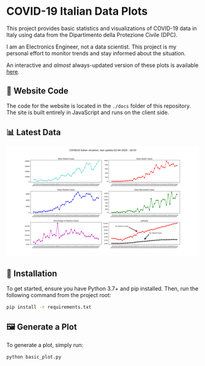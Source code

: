 # COVID-19 Italian Data Plots  

This project provides basic statistics and visualizations of COVID-19 data in Italy using data from the Dipartimento della Protezione Civile (DPC).  

I am an Electronics Engineer, not a data scientist. This project is my personal effort to monitor trends and stay informed about the situation.  

An interactive and *almost* always-updated version of these plots is available [here](https://ahmadelbadri.com/covid19-italian-data/).  

## 📂 Website Code  

The code for the website is located in the `./docs` folder of this repository. The site is built entirely in JavaScript and runs on the client side.  

## 📊 Latest Data  

![Latest Data](data.svg)  

## 🔧 Installation  

To get started, ensure you have Python 3.7+ and pip installed. Then, run the following command from the project root:  

```bash  
pip install -r requirements.txt  
```  

## 🖼️ Generate a Plot  

To generate a plot, simply run:  

```bash  
python basic_plot.py  
```  
